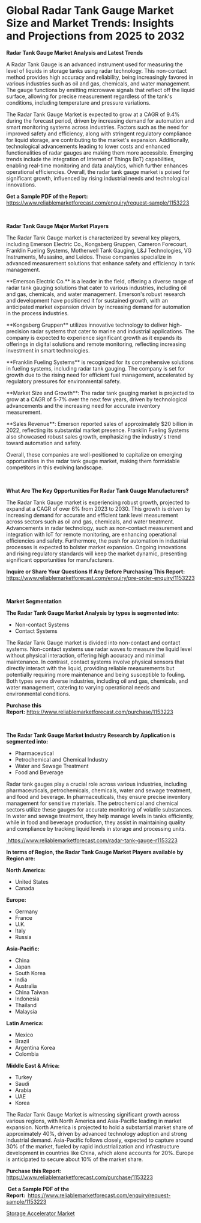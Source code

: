 <p><h1>Global Radar Tank Gauge Market Size and Market Trends: Insights and Projections from 2025 to 2032</h1></p><p><strong>Radar Tank Gauge Market Analysis and Latest Trends</strong></p>
<p><p>A Radar Tank Gauge is an advanced instrument used for measuring the level of liquids in storage tanks using radar technology. This non-contact method provides high accuracy and reliability, being increasingly favored in various industries such as oil and gas, chemicals, and water management. The gauge functions by emitting microwave signals that reflect off the liquid surface, allowing for precise measurement regardless of the tank's conditions, including temperature and pressure variations.</p><p>The Radar Tank Gauge Market is expected to grow at a CAGR of 9.4% during the forecast period, driven by increasing demand for automation and smart monitoring systems across industries. Factors such as the need for improved safety and efficiency, along with stringent regulatory compliance for liquid storage, are contributing to the market's expansion. Additionally, technological advancements leading to lower costs and enhanced functionalities of radar gauges are making them more accessible. Emerging trends include the integration of Internet of Things (IoT) capabilities, enabling real-time monitoring and data analytics, which further enhances operational efficiencies. Overall, the radar tank gauge market is poised for significant growth, influenced by rising industrial needs and technological innovations.</p></p>
<p><strong>Get a Sample PDF of the Report:&nbsp;</strong> <a href="https://www.reliablemarketforecast.com/enquiry/request-sample/1153223?utm_campaign=2723&utm_medium=2&utm_source=Github&utm_content=ia&utm_term=06042025&utm_id=radar-tank-gauge">https://www.reliablemarketforecast.com/enquiry/request-sample/1153223</a></p>
<p>&nbsp;</p>
<p><strong>Radar Tank Gauge Major Market Players</strong></p>
<p><p>The Radar Tank Gauge market is characterized by several key players, including Emerson Electric Co., Kongsberg Gruppen, Cameron Forecourt, Franklin Fueling Systems, Motherwell Tank Gauging, L&J Technologies, VG Instruments, Musasino, and Leidos. These companies specialize in advanced measurement solutions that enhance safety and efficiency in tank management.</p><p>**Emerson Electric Co.** is a leader in the field, offering a diverse range of radar tank gauging solutions that cater to various industries, including oil and gas, chemicals, and water management. Emerson's robust research and development have positioned it for sustained growth, with an anticipated market expansion driven by increasing demand for automation in the process industries.</p><p>**Kongsberg Gruppen** utilizes innovative technology to deliver high-precision radar systems that cater to marine and industrial applications. The company is expected to experience significant growth as it expands its offerings in digital solutions and remote monitoring, reflecting increasing investment in smart technologies.</p><p>**Franklin Fueling Systems** is recognized for its comprehensive solutions in fueling systems, including radar tank gauging. The company is set for growth due to the rising need for efficient fuel management, accelerated by regulatory pressures for environmental safety.</p><p>**Market Size and Growth**: The radar tank gauging market is projected to grow at a CAGR of 5-7% over the next few years, driven by technological advancements and the increasing need for accurate inventory measurement.</p><p>**Sales Revenue**: Emerson reported sales of approximately $20 billion in 2022, reflecting its substantial market presence. Franklin Fueling Systems also showcased robust sales growth, emphasizing the industry's trend toward automation and safety.</p><p>Overall, these companies are well-positioned to capitalize on emerging opportunities in the radar tank gauge market, making them formidable competitors in this evolving landscape.</p></p>
<p>&nbsp;</p>
<p><strong>What Are The Key Opportunities For Radar Tank Gauge Manufacturers?</strong></p>
<p><p>The Radar Tank Gauge market is experiencing robust growth, projected to expand at a CAGR of over 6% from 2023 to 2030. This growth is driven by increasing demand for accurate and efficient tank level measurement across sectors such as oil and gas, chemicals, and water treatment. Advancements in radar technology, such as non-contact measurement and integration with IoT for remote monitoring, are enhancing operational efficiencies and safety. Furthermore, the push for automation in industrial processes is expected to bolster market expansion. Ongoing innovations and rising regulatory standards will keep the market dynamic, presenting significant opportunities for manufacturers.</p></p>
<p><strong>Inquire or Share Your Questions If Any Before Purchasing This Report:</strong> <a href="https://www.reliablemarketforecast.com/enquiry/pre-order-enquiry/1153223?utm_campaign=2723&utm_medium=2&utm_source=Github&utm_content=ia&utm_term=06042025&utm_id=radar-tank-gauge">https://www.reliablemarketforecast.com/enquiry/pre-order-enquiry/1153223</a></p>
<p>&nbsp;</p>
<p><strong>Market Segmentation</strong></p>
<p><strong>The Radar Tank Gauge Market Analysis by types is segmented into:</strong></p>
<p><ul><li>Non-contact Systems</li><li>Contact Systems</li></ul></p>
<p><p>The Radar Tank Gauge market is divided into non-contact and contact systems. Non-contact systems use radar waves to measure the liquid level without physical interaction, offering high accuracy and minimal maintenance. In contrast, contact systems involve physical sensors that directly interact with the liquid, providing reliable measurements but potentially requiring more maintenance and being susceptible to fouling. Both types serve diverse industries, including oil and gas, chemicals, and water management, catering to varying operational needs and environmental conditions.</p></p>
<p><strong>Purchase this Report:&nbsp;</strong><a href="https://www.reliablemarketforecast.com/purchase/1153223?utm_campaign=2723&utm_medium=2&utm_source=Github&utm_content=ia&utm_term=06042025&utm_id=radar-tank-gauge">https://www.reliablemarketforecast.com/purchase/1153223</a></p>
<p>&nbsp;</p>
<p><strong>The Radar Tank Gauge Market Industry Research by Application is segmented into:</strong></p>
<p><ul><li>Pharmaceutical</li><li>Petrochemical and Chemical Industry</li><li>Water and Sewage Treatment</li><li>Food and Beverage</li></ul></p>
<p><p>Radar tank gauges play a crucial role across various industries, including pharmaceuticals, petrochemicals, chemicals, water and sewage treatment, and food and beverage. In pharmaceuticals, they ensure precise inventory management for sensitive materials. The petrochemical and chemical sectors utilize these gauges for accurate monitoring of volatile substances. In water and sewage treatment, they help manage levels in tanks efficiently, while in food and beverage production, they assist in maintaining quality and compliance by tracking liquid levels in storage and processing units.</p></p>
<p><a href="https://www.reliablemarketforecast.com/radar-tank-gauge-r1153223?utm_campaign=2723&utm_medium=2&utm_source=Github&utm_content=ia&utm_term=06042025&utm_id=radar-tank-gauge">&nbsp;https://www.reliablemarketforecast.com/radar-tank-gauge-r1153223</a></p>
<p><strong>In terms of Region, the Radar Tank Gauge Market Players available by Region are:</strong></p>
<p>
    <p> <strong> North America: </strong>
        <ul>
            <li>United States</li>
            <li>Canada</li>
        </ul>
        </p> 
    <p> <strong> Europe: </strong>
        <ul>
            <li>Germany</li>
            <li>France</li>
            <li>U.K.</li>
            <li>Italy</li>
            <li>Russia</li>
        </ul>
        </p> 
    <p> <strong> Asia-Pacific: </strong>
        <ul>
            <li>China</li>
            <li>Japan</li>
            <li>South Korea</li>
            <li>India</li>
            <li>Australia</li>
            <li>China Taiwan</li>
            <li>Indonesia</li>
            <li>Thailand</li>
            <li>Malaysia</li>
        </ul>
        </p> 
    <p> <strong> Latin America: </strong>
        <ul>
            <li>Mexico</li>
            <li>Brazil</li>
            <li>Argentina Korea</li>
            <li>Colombia</li>
        </ul>
        </p> 
    <p> <strong> Middle East & Africa: </strong>
        <ul>
            <li>Turkey</li>
            <li>Saudi</li>
            <li>Arabia</li>
            <li>UAE</li>
            <li>Korea</li>
        </ul>
    </p>
    </p>
<p><p>The Radar Tank Gauge Market is witnessing significant growth across various regions, with North America and Asia-Pacific leading in market expansion. North America is projected to hold a substantial market share of approximately 40%, driven by advanced technology adoption and strong industrial demand. Asia-Pacific follows closely, expected to capture around 30% of the market, fueled by rapid industrialization and infrastructure development in countries like China, which alone accounts for 20%. Europe is anticipated to secure about 10% of the market share.</p></p>
<p><strong>Purchase this Report: </strong><a href="https://www.reliablemarketforecast.com/purchase/1153223?utm_campaign=2723&utm_medium=2&utm_source=Github&utm_content=ia&utm_term=06042025&utm_id=radar-tank-gauge">https://www.reliablemarketforecast.com/purchase/1153223</a></p>
<p>&nbsp;<strong>Get a Sample PDF of the Report:&nbsp;&nbsp;</strong><a href="https://www.reliablemarketforecast.com/enquiry/request-sample/1153223?utm_campaign=2723&utm_medium=2&utm_source=Github&utm_content=ia&utm_term=06042025&utm_id=radar-tank-gauge">https://www.reliablemarketforecast.com/enquiry/request-sample/1153223</a></p>
<p><strong></strong></p>
<p><p><a href="https://github.com/organophelia8282/Market-Research-Report-List-1/blob/main/storage-accelerator-market.md?utm_campaign=2723&utm_medium=2&utm_source=Github&utm_content=ia&utm_term=06042025&utm_id=radar-tank-gauge">Storage Accelerator Market</a></p></p>